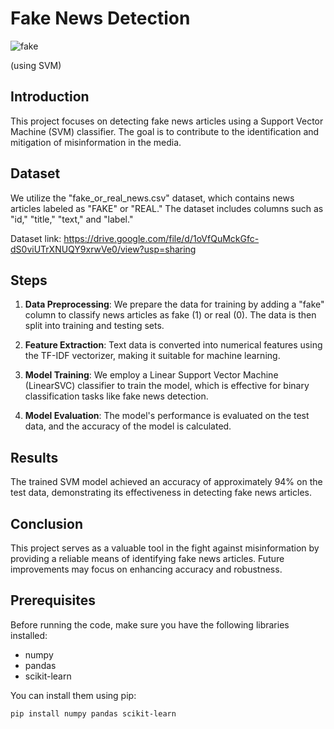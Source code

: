# Fake News Detection

![fake](https://github.com/ishikawa-yui/Fake_news_classification/assets/71602299/a54113ba-728c-44fa-a6dd-70ed106e9282)

(using SVM)


## Introduction

This project focuses on detecting fake news articles using a Support Vector Machine (SVM) classifier. The goal is to contribute to the identification and mitigation of misinformation in the media.

## Dataset

We utilize the "fake_or_real_news.csv" dataset, which contains news articles labeled as "FAKE" or "REAL." The dataset includes columns such as "id," "title," "text," and "label."

Dataset link: https://drive.google.com/file/d/1oVfQuMckGfc-dS0viUTrXNUQY9xrwVe0/view?usp=sharing

## Steps

1. **Data Preprocessing**: We prepare the data for training by adding a "fake" column to classify news articles as fake (1) or real (0). The data is then split into training and testing sets.

2. **Feature Extraction**: Text data is converted into numerical features using the TF-IDF vectorizer, making it suitable for machine learning.

3. **Model Training**: We employ a Linear Support Vector Machine (LinearSVC) classifier to train the model, which is effective for binary classification tasks like fake news detection.

4. **Model Evaluation**: The model's performance is evaluated on the test data, and the accuracy of the model is calculated.

## Results

The trained SVM model achieved an accuracy of approximately 94% on the test data, demonstrating its effectiveness in detecting fake news articles.

## Conclusion

This project serves as a valuable tool in the fight against misinformation by providing a reliable means of identifying fake news articles. Future improvements may focus on enhancing accuracy and robustness.

## Prerequisites

Before running the code, make sure you have the following libraries installed:

- numpy
- pandas
- scikit-learn

You can install them using pip:

```bash
pip install numpy pandas scikit-learn
